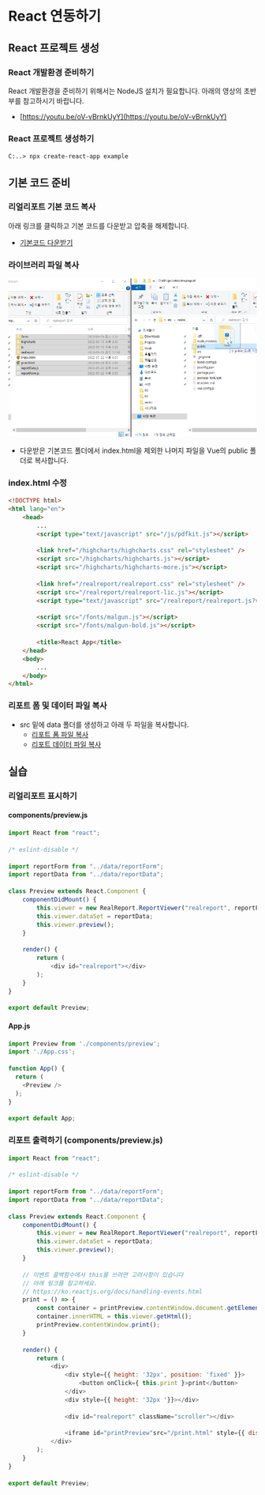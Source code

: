# React 연동하기

## React 프로젝트 생성

### React 개발환경 준비하기

React 개발환경을 준비하기 위해서는 NodeJS 설치가 필요합니다.
아래의 영상의 초반부를 참고하시기 바랍니다.

* [https://youtu.be/oV-vBrnkUyY](https://youtu.be/oV-vBrnkUyY)

### React 프로젝트 생성하기

```
C:..> npx create-react-app example
```

## 기본 코드 준비

### 리얼리포트 기본 코드 복사

아래 링크를 클릭하고 기본 코드를 다운받고 압축을 해제합니다.
* [기본코드 다운받기](https://github.com/realgrid/open-tutorial/raw/main/realreport.zip)

### 라이브러리 파일 복사

![](./pic-1.png)
* 다운받은 기본코드 폴더에서 index.html을 제외한 나머지 파일을 Vue의 public 폴더로 복사합니다.

### index.html 수정

``` html
<!DOCTYPE html>
<html lang="en">
    <head>
        ...
        <script type="text/javascript" src="/js/pdfkit.js"></script>

        <link href="/highcharts/highcharts.css" rel="stylesheet" />
        <script src="/highcharts/highcharts.js"></script>
        <script src="/highcharts/highcharts-more.js"></script>

        <link href="/realreport/realreport.css" rel="stylesheet" />
        <script src="/realreport/realreport-lic.js"></script>
        <script type="text/javascript" src="/realreport/realreport.js?v=4"></script>

        <script src="/fonts/malgun.js"></script>
        <script src="/fonts/malgun-bold.js"></script>

        <title>React App</title>
    </head>
    <body>
        ...
    </body>
</html>
```

### 리포트 폼 및 데이터 파일 복사

* src 밑에 data 폴더를 생성하고 아래 두 파일을 복사합니다.
  * [리포트 폼 파일 복사](https://github.com/realgrid/open-tutorial/blob/main/react/part-5/05/src/data/reportForm.js)
  * [리포트 데이터 파일 복사](https://github.com/realgrid/open-tutorial/blob/main/react/part-5/05/src/data/reportData.js)


## 실습

### 리얼리포트 표시하기

#### components/preview.js

``` js
import React from "react";

/* eslint-disable */

import reportForm from "../data/reportForm";
import reportData from "../data/reportData";

class Preview extends React.Component {
    componentDidMount() {
        this.viewer = new RealReport.ReportViewer("realreport", reportForm);
        this.viewer.dataSet = reportData;
        this.viewer.preview();
    }

    render() {
        return (
            <div id="realreport"></div>
        );
    }
}

export default Preview;
```

#### App.js

``` js
import Preview from './components/preview';
import './App.css';

function App() {
  return (
    <Preview />
  );
}

export default App;
```

### 리포트 출력하기 (components/preview.js)

``` js
import React from "react";

/* eslint-disable */

import reportForm from "../data/reportForm";
import reportData from "../data/reportData";

class Preview extends React.Component {
    componentDidMount() {
        this.viewer = new RealReport.ReportViewer("realreport", reportForm);
        this.viewer.dataSet = reportData;
        this.viewer.preview();
    }

    // 이벤트 콜백함수에서 this를 쓰려면 고려사항이 있습니다
    // 아래 링크를 참고하세요.
    // https://ko.reactjs.org/docs/handling-events.html
    print = () => {
        const container = printPreview.contentWindow.document.getElementById("realreport");
        container.innerHTML = this.viewer.getHtml();
        printPreview.contentWindow.print();
    }

    render() {
        return (
            <div>
                <div style={{ height: '32px', position: 'fixed' }}>
                    <button onClick={ this.print }>print</button>
                </div>
                <div style={{ height: '32px '}}></div>

                <div id="realreport" className="scroller"></div>

                <iframe id="printPreview"src="/print.html" style={{ display: 'none' }}></iframe>
            </div>
        );
    }
}

export default Preview;
```
